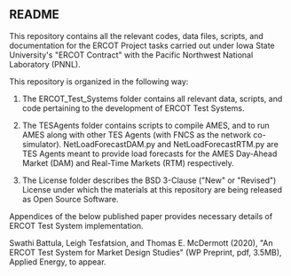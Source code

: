 ## README

This repository contains all the relevant codes, data files, scripts, and documentation for the ERCOT Project tasks carried out under Iowa State University's "ERCOT Contract" with the Pacific Northwest National Laboratory (PNNL).

This repository is organized in the following way:

1. The ERCOT_Test_Systems folder contains all relevant data, scripts, and code pertaining to the development of ERCOT Test Systems.

2. The TESAgents folder contains scripts to compile AMES, and to run AMES along with other TES Agents (with FNCS as the network co-simulator). NetLoadForecastDAM.py and NetLoadForecastRTM.py are TES Agents meant to provide load forecasts for the AMES Day-Ahead Market (DAM) and Real-Time Markets (RTM) respectively.

3. The License folder describes the BSD 3-Clause ("New" or "Revised") License under which the materials at this repository are being released as Open Source Software.

Appendices of the below published paper provides necessary details of ERCOT Test System implementation.

Swathi Battula, Leigh Tesfatsion, and Thomas E. McDermott (2020), "An ERCOT Test System for Market Design Studies" (WP Preprint, pdf, 3.5MB), Applied Energy, to appear.

